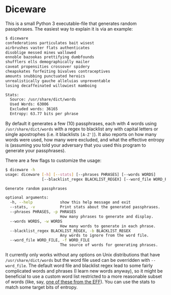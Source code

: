 Diceware
========

This is a small Python 3 executable-file that generates random passphrases. The
easiest way to explain it is via an example:

```sh
$ diceware
confederations particulates bait wisest
airbrushes vaster flats authenticates
disoblige messed mines wallowed
ennoble bazookas prettifying dumbfounds
shufflers ells demographically mailer
caveat propensities crossover spidery
cheapskates forfeiting bivalves contraceptives
amounts snubbing punctuated heroics
unrealistically gauche alleluias unpreventable
losing decaffeinated willowiest mamboing

Stats:
  Source: /usr/share/dict/words
  Used Words: 63006
  Excluded words: 36165
  Entropy: 63.77 bits per phrase
```

By default it generates a few (10) passphrases, each with 4 words using
`/usr/share/dict/words` with a regex to blacklist any with capital letters or
single apostrophes (i.e. it blacklists `[A-Z']`). It also reports on how many
words were used, how many were excluded, and what the effective entropy is
(assuming you told your adversary that you used this program to generate your
passphrases).

There are a few flags to customize the usage:

```sh
$ diceware -h
usage: diceware [-h] [--stats] [--phrases PHRASES] [--words WORDS]
                [--blacklist_regex BLACKLIST_REGEX] [--word_file WORD_FILE]

Generate random passphrases

optional arguments:
  -h, --help            show this help message and exit
  --stats, -v           Print stats about the generated passphrases.
  --phrases PHRASES, -p PHRASES
                        How many phrases to generate and display.
  --words WORDS, -w WORDS
                        How many words to generate in each phrase.
  --blacklist_regex BLACKLIST_REGEX, -b BLACKLIST_REGEX
                        Any words to ignore from the word file.
  --word_file WORD_FILE, -f WORD_FILE
                        The source of words for generating phrases.
```

It currently only works without any options on Unix distributions that have
`/usr/share/dict/words` but the word file used can be overridden with
`--word_file`. The default word file and blacklist regex lead to some fairly
complicated words and phrases (I learn new words anyway), so it might be
beneficial to use a custom word list restricted to a more reasonable subset of
words (like, say, [one of these from the EFF][EFF word list]). You can use the
stats to match some target bits of entropy.

[EFF word list]: https://www.eff.org/deeplinks/2016/07/new-wordlists-random-passphrases
